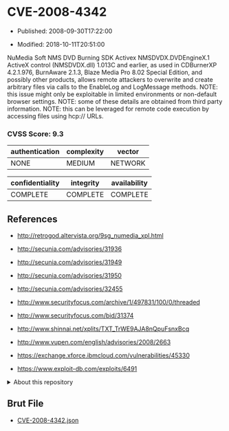 # CVE-2008-4342

- Published: 2008-09-30T17:22:00

- Modified: 2018-10-11T20:51:00

NuMedia Soft NMS DVD Burning SDK Activex NMSDVDX.DVDEngineX.1 ActiveX control (NMSDVDX.dll) 1.013C and earlier, as used in CDBurnerXP 4.2.1.976, BurnAware 2.1.3, Blaze Media Pro 8.02 Special Edition, and possibly other products, allows remote attackers to overwrite and create arbitrary files via calls to the EnableLog and LogMessage methods. NOTE: this issue might only be exploitable in limited environments or non-default browser settings. NOTE: some of these details are obtained from third party information. NOTE: this can be leveraged for remote code execution by accessing files using hcp:// URLs.

### CVSS Score: **9.3**

| authentication | complexity | vector |
| --- | --- | --- |
| NONE | MEDIUM | NETWORK |

| confidentiality | integrity | availability |
| --- | --- | --- |
| COMPLETE | COMPLETE | COMPLETE |

## References

* http://retrogod.altervista.org/9sg_numedia_xpl.html

* http://secunia.com/advisories/31936

* http://secunia.com/advisories/31949

* http://secunia.com/advisories/31950

* http://secunia.com/advisories/32455

* http://www.securityfocus.com/archive/1/497831/100/0/threaded

* http://www.securityfocus.com/bid/31374

* http://www.shinnai.net/xplits/TXT_TrWE9AJA8nQpuFsnxBcq

* http://www.vupen.com/english/advisories/2008/2663

* https://exchange.xforce.ibmcloud.com/vulnerabilities/45330

* https://www.exploit-db.com/exploits/6491

<details>
<summary>About this repository</summary> 

  This repository is part of the project [Live Hack CVE](https://github.com/Live-Hack-CVE). Main website can be found [www.live-hack.org](https://www.live-hack.org) 
  
  Made by [Sn0wAlice](https://github.com/Sn0wAlice) for the people that care about security and need to have a feed of the latest CVEs. Hope you enjoy it, don't forget to star the repo and follow me on [Twitter](https://twitter.com/Sn0wAlice) and [Github](https://github.com/Sn0wAlice). And that is my [personnal website](https://www.alice-snow.me/)

  - [Home Page](https://github.com/Live-Hack-CVE)
  - [Framework](https://github.com/Live-Hack-CVE/cve-framework)
  - [CVE database](https://github.com/Live-Hack-CVE/full_database)
  - [Changelog](https://github.com/Live-Hack-CVE/Changelog)
</details>

## Brut File

* [CVE-2008-4342.json](https://raw.githubusercontent.com/Live-Hack-CVE/full_database/main/cves/2008/CVE-2008-4342.json)

